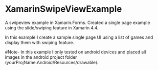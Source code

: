 # XamarinSwipeViewExample
A swipeview example in Xamarin.Forms. Created a single page example using the slide/swiping feature in Xamarin 4.4.

In this example I create a sample single page UI using a list of games and display them with swiping feature.
 
#Note- 
In this example I only tested on android devices and placed all images in the android project folder (yourProjName.Android/Resources/drawable).
